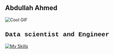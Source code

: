 ## Abdullah Ahmed 
![Cool GIF](https://media.tenor.com/_VcD3-ShQlgAAAAi/space-planet.gif)
<h2 style="font-family: 'Courier New', monospace">Data scientist and Engineer</h2>

[![My Skills](https://skillicons.dev/icons?i=java,html,css,java,js,python,opencv,pytorch,discord,notion,unity,threejs&perline=12)](https://skillicons.dev)


